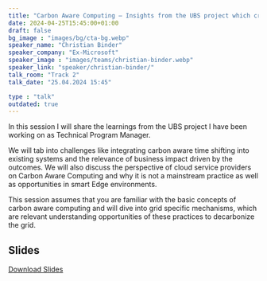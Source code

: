 ```yaml
---
title: "Carbon Aware Computing – Insights from the UBS project which created the GSF Carbon Aware SDK 🇬🇧"
date: 2024-04-25T15:45:00+01:00
draft: false
bg_image : "images/bg/cta-bg.webp"
speaker_name: "Christian Binder"
speaker_company: "Ex-Microsoft"
speaker_image : "images/teams/christian-binder.webp"
speaker_link: "speaker/christian-binder/"
talk_room: "Track 2"
talk_date: "25.04.2024 15:45"

type : "talk"
outdated: true
---
```


In this session I will share the learnings from the UBS project I have been working on as Technical Program Manager. 

We will tab into challenges like integrating carbon aware time shifting into existing systems and the relevance of business impact driven by the outcomes. We will also discuss the perspective of cloud service providers on Carbon Aware Computing and why it is not a mainstream practice as well as opportunities in smart Edge environments. 

This session assumes that you are familiar with the basic concepts of carbon aware computing and will dive into grid specific mechanisms, which are relevant understanding opportunities of these practices to decarbonize the grid.

## Slides

[<i class='tf-ion-android-download'></i> Download Slides](/files/slides/UBS-Carbon-Aware-Computing-Christian-Binder-V1.pdf)